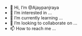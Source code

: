 - 👋 Hi, I’m @Ajaypanjraya
- 👀 I’m interested in ...
- 🌱 I’m currently learning ...
- 💞️ I’m looking to collaborate on ...
- 📫 How to reach me ...

<!---
Ajaypanjraya/Ajaypanjraya is a ✨ special ✨ repository because its `README.md` (this file) appears on your GitHub profile.
You can click the Preview link to take a look at your changes.
--->
